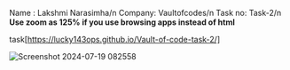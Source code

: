 Name : Lakshmi Narasimha/n
Company: Vaultofcodes/n
Task no: Task-2/n
**Use zoom as 125% if you use browsing apps instead of html**

task[https://lucky143ops.github.io/Vault-of-code-task-2/]

![Screenshot 2024-07-19 082558](https://github.com/user-attachments/assets/f1f65f10-9ddb-44a6-9bc2-80af2b221151)
